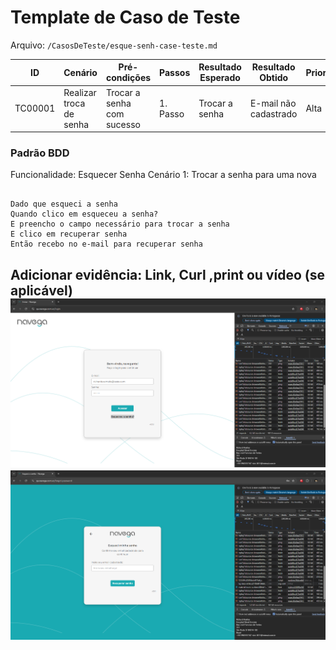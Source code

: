 
# Template de Caso de Teste

Arquivo: `/CasosDeTeste/esque-senh-case-teste.md`

| ID | Cenário | Pré-condições | Passos | Resultado Esperado | Resultado Obtido | Prioridade |
| --- | --- | --- | --- | --- | --- | --- |
| TC00001 | Realizar troca de senha | Trocar a senha com sucesso | 1. Passo | Trocar a senha | E-mail não cadastrado | Alta |

### Padrão BDD

Funcionalidade: Esquecer Senha
Cenário 1: Trocar a senha para uma nova

```

Dado que esqueci a senha 
Quando clico em esqueceu a senha? 
E preencho o campo necessário para trocar a senha
E clico em recuperar senha
Então recebo no e-mail para recuperar senha
```

Adicionar evidência: Link, Curl ,print ou vídeo (se aplicável)
![botao esqeueceu senha](evidencias-testes/evidencia-botao-esqueceu-senha.png)
![esqueci senha](evidencias-testes/evidencia-esqueci-senha.png)
---